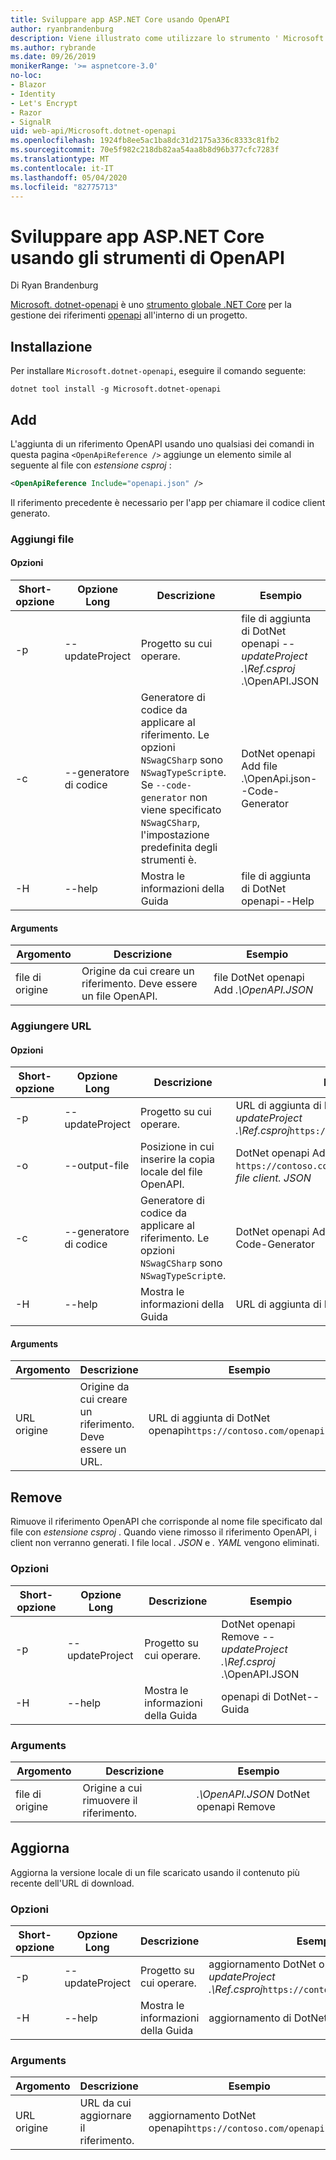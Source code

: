 ```yaml
---
title: Sviluppare app ASP.NET Core usando OpenAPI
author: ryanbrandenburg
description: Viene illustrato come utilizzare lo strumento ' Microsoft. dotnet-openapi ' per aggiungere riferimenti a file OpenAPI.
ms.author: rybrande
ms.date: 09/26/2019
monikerRange: '>= aspnetcore-3.0'
no-loc:
- Blazor
- Identity
- Let's Encrypt
- Razor
- SignalR
uid: web-api/Microsoft.dotnet-openapi
ms.openlocfilehash: 1924fb8ee5ac1ba8dc31d2175a336c8333c81fb2
ms.sourcegitcommit: 70e5f982c218db82aa54aa8b8d96b377cfc7283f
ms.translationtype: MT
ms.contentlocale: it-IT
ms.lasthandoff: 05/04/2020
ms.locfileid: "82775713"
---
```

# <a name="develop-aspnet-core-apps-using-openapi-tools"></a>Sviluppare app ASP.NET Core usando gli strumenti di OpenAPI

Di Ryan Brandenburg

[Microsoft. dotnet-openapi](https://www.nuget.org/packages/Microsoft.dotnet-openapi) è uno [strumento globale .NET Core](/dotnet/core/tools/global-tools) per la gestione dei riferimenti [openapi](https://github.com/OAI/OpenAPI-Specification) all'interno di un progetto.

## <a name="installation"></a>Installazione

Per installare `Microsoft.dotnet-openapi`, eseguire il comando seguente:

```dotnetcli
dotnet tool install -g Microsoft.dotnet-openapi
```

## <a name="add"></a>Add

L'aggiunta di un riferimento OpenAPI usando uno qualsiasi dei comandi in questa pagina `<OpenApiReference />` aggiunge un elemento simile al seguente al file con *estensione csproj* :

```xml
<OpenApiReference Include="openapi.json" />
```

Il riferimento precedente è necessario per l'app per chiamare il codice client generato.

<!-- TODO: Restore after https://github.com/dotnet/AspNetCore/issues/12738
### Add Project

#### Options

| Short option | Long option | Description | Example |
|-------|------|-------|---------|
| -p|--project | The project to operate on. |dotnet openapi add project *--project .\Ref.csproj* ../Ref/ProjRef.csproj |

#### Arguments

|  Argument  | Description | Example |
|-------------|-------------|---------|
| source-file | The source to create a reference from. Must be a project file. |dotnet openapi add project *../Ref/ProjRef.csproj* | -->

### <a name="add-file"></a>Aggiungi file

#### <a name="options"></a>Opzioni

| Short-opzione| Opzione Long| Descrizione | Esempio |
|-------|------|-------|---------|
| -p|--updateProject | Progetto su cui operare. |file di aggiunta di DotNet openapi *--updateProject .\Ref.csproj* .\OpenAPI.JSON |
| -c|--generatore di codice| Generatore di codice da applicare al riferimento. Le opzioni `NSwagCSharp` sono `NSwagTypeScript`e. Se `--code-generator` non viene specificato `NSwagCSharp`, l'impostazione predefinita degli strumenti è.|DotNet openapi Add file .\OpenApi.json--Code-Generator
| -H|--help|Mostra le informazioni della Guida|file di aggiunta di DotNet openapi--Help|

#### <a name="arguments"></a>Arguments

|  Argomento  | Descrizione | Esempio |
|-------------|-------------|---------|
| file di origine | Origine da cui creare un riferimento. Deve essere un file OpenAPI. |file DotNet openapi Add *.\OpenAPI.JSON* |

### <a name="add-url"></a>Aggiungere URL

#### <a name="options"></a>Opzioni

| Short-opzione| Opzione Long| Descrizione | Esempio |
|-------|------|-------------|---------|
| -p|--updateProject | Progetto su cui operare. |URL di aggiunta di DotNet openapi *--updateProject .\Ref.csproj*`https://contoso.com/openapi.json` |
| -o|--output-file | Posizione in cui inserire la copia locale del file OpenAPI. |DotNet openapi Add URL `https://contoso.com/openapi.json` *--output-file client. JSON* |
| -c|--generatore di codice| Generatore di codice da applicare al riferimento. Le opzioni `NSwagCSharp` sono `NSwagTypeScript`e. |DotNet openapi Add file .\OpenApi.json--Code-Generator
| -H|--help|Mostra le informazioni della Guida|URL di aggiunta di DotNet openapi--Help|

#### <a name="arguments"></a>Arguments

|  Argomento  | Descrizione | Esempio |
|-------------|-------------|---------|
| URL origine | Origine da cui creare un riferimento. Deve essere un URL. |URL di aggiunta di DotNet openapi`https://contoso.com/openapi.json` |

## <a name="remove"></a>Remove

Rimuove il riferimento OpenAPI che corrisponde al nome file specificato dal file con *estensione csproj* . Quando viene rimosso il riferimento OpenAPI, i client non verranno generati. I file local *. JSON* e *. YAML* vengono eliminati.

### <a name="options"></a>Opzioni

| Short-opzione| Opzione Long| Descrizione| Esempio |
|-------|------|------------|---------|
| -p|--updateProject | Progetto su cui operare. |DotNet openapi Remove *--updateProject .\Ref.csproj* .\OpenAPI.JSON |
| -H|--help|Mostra le informazioni della Guida|openapi di DotNet--Guida|

### <a name="arguments"></a>Arguments

|  Argomento  | Descrizione| Esempio |
| ------------|------------|---------|
| file di origine | Origine a cui rimuovere il riferimento. |*.\OpenAPI.JSON* DotNet openapi Remove |

## <a name="refresh"></a>Aggiorna

Aggiorna la versione locale di un file scaricato usando il contenuto più recente dell'URL di download.

### <a name="options"></a>Opzioni

| Short-opzione| Opzione Long| Descrizione | Esempio |
|-------|------|-------------|---------|
| -p|--updateProject | Progetto su cui operare. | aggiornamento DotNet openapi *--updateProject .\Ref.csproj*`https://contoso.com/openapi.json` |
| -H|--help|Mostra le informazioni della Guida|aggiornamento di DotNet openapi--Help|

### <a name="arguments"></a>Arguments

|  Argomento  | Descrizione | Esempio |
| ------------|-------------|---------|
| URL origine | URL da cui aggiornare il riferimento. | aggiornamento DotNet openapi`https://contoso.com/openapi.json` |
